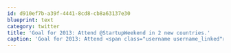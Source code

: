 ```yaml
---
id: d910ef7b-a39f-4441-8cd8-cb8a63137e30
blueprint: text
category: twitter
title: 'Goal for 2013: Attend @StartupWeekend in 2 new countries.'
caption: 'Goal for 2013: Attend <span class="username username_linked">@<a href="https://twitter.com/StartupWeekend" title="Techstars Startup Weekend">StartupWeekend</a></span> in 2 new countries.'
---
```


